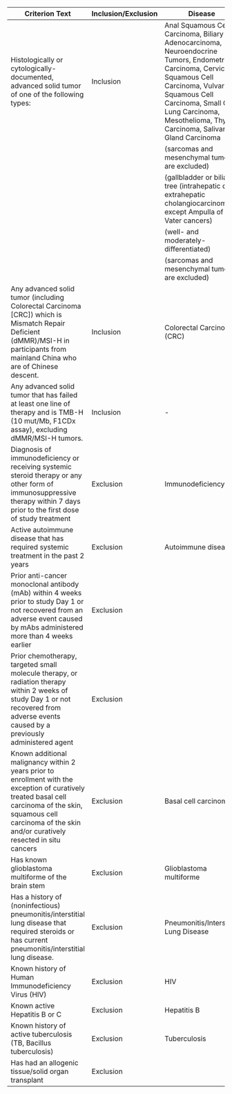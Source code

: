 | Criterion Text | Inclusion/Exclusion | Disease | Biomarker | Prior Therapy | Criterion Rule |
| --- | --- | --- | --- | --- | --- |
| Histologically or cytologically-documented, advanced solid tumor of one of the following types: | Inclusion | Anal Squamous Cell Carcinoma, Biliary Adenocarcinoma, Neuroendocrine Tumors, Endometrial Carcinoma, Cervical Squamous Cell Carcinoma, Vulvar Squamous Cell Carcinoma, Small Cell Lung Carcinoma, Mesothelioma, Thyroid Carcinoma, Salivary Gland Carcinoma | - | - | - |
|  | | (sarcomas and mesenchymal tumors are excluded) |  |  |  |
|  | | (gallbladder or biliary tree (intrahepatic or extrahepatic cholangiocarcinoma) except Ampulla of Vater cancers) |  |  |  |
|  | | (well- and moderately-differentiated) |  |  |  |
|  | | (sarcomas and mesenchymal tumors are excluded) |  |  |  |
| Any advanced solid tumor (including Colorectal Carcinoma [CRC]) which is Mismatch Repair Deficient (dMMR)/MSI-H in participants from mainland China who are of Chinese descent. | Inclusion | Colorectal Carcinoma (CRC) | Mismatch Repair Deficient (dMMR)/MSI-H | 2 prior lines of therapy | (Disease = CRC) ∧ (Biomarker = dMMR/MSI-H) ∧ (Prior Therapy = 2) |
| Any advanced solid tumor that has failed at least one line of therapy and is TMB-H (10 mut/Mb, F1CDx assay), excluding dMMR/MSI-H tumors. | Inclusion | - | TMB-H | At least one line of standard of care systemic therapy | TMB-H ≥ 10 mut/Mb & !dMMR/MSI-H & ☓ standard of care systemic therapy |
| Diagnosis of immunodeficiency or receiving systemic steroid therapy or any other form of immunosuppressive therapy within 7 days prior to the first dose of study treatment | Exclusion | Immunodeficiency | - | Systemic steroid therapy or immunosuppressive therapy | NOT (Immunodeficiency) AND NOT (receiving systemic steroid therapy or any other form of immunosuppressive therapy within 7 days prior to the first dose of study treatment) |
| Active autoimmune disease that has required systemic treatment in the past 2 years | Exclusion | Autoimmune disease |  |  | HasRequiredSystemicTreatmentInPast2Years(AutoimmuneDisease) |
| Prior anti-cancer monoclonal antibody (mAb) within 4 weeks prior to study Day 1 or not recovered from an adverse event caused by mAbs administered more than 4 weeks earlier | Exclusion |  |  | Monoclonal antibody therapy | Not recovered from an adverse event caused by mAbs administered more than 4 weeks earlier OR (monoclonal antibody therapy within 4 weeks prior to study Day 1) |
| Prior chemotherapy, targeted small molecule therapy, or radiation therapy within 2 weeks of study Day 1 or not recovered from adverse events caused by a previously administered agent | Exclusion |  |  | Chemotherapy, targeted small molecule therapy, radiation therapy | Criterion Rule: (!(Chemotherapy OR Targeted Small Molecule Therapy OR Radiation Therapy) AND (Not Recovered From Adverse Events)) |
| Known additional malignancy within 2 years prior to enrollment with the exception of curatively treated basal cell carcinoma of the skin, squamous cell carcinoma of the skin and/or curatively resected in situ cancers | Exclusion | Basal cell carcinoma | - | - | - |
| Has known glioblastoma multiforme of the brain stem | Exclusion | Glioblastoma multiforme |  |  | False |
| Has a history of (noninfectious) pneumonitis/interstitial lung disease that required steroids or has current pneumonitis/interstitial lung disease. | Exclusion | Pneumonitis/Interstitial Lung Disease |  |  | HasHistoryOfPneumonitisOrILDOrCurrentPneumonitisOrILD |
| Known history of Human Immunodeficiency Virus (HIV) | Exclusion | HIV |  |  | HIV(+) |
| Known active Hepatitis B or C | Exclusion | Hepatitis B |  |  | HepatitisB_active OR HepatitisC_active |
| Known history of active tuberculosis (TB, Bacillus tuberculosis) | Exclusion | Tuberculosis | None | None | NOT (Tuberculosis) |
| Has had an allogenic tissue/solid organ transplant | Exclusion |  |  | Allogenic tissue/solid organ transplant | Not eligible if have had an allogenic tissue/solid organ transplant |
